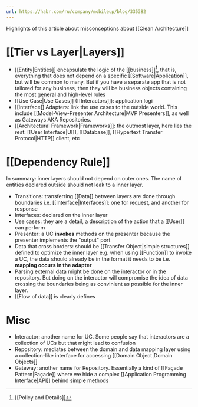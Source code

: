 ```yaml
---
url: https://habr.com/ru/company/mobileup/blog/335382
---
```

Highlights of this article about misconceptions about [[Clean Architecture]]

# [[Tier vs Layer|Layers]]
- [[Entity|Entities]] encapsulate the logic of the [[business]][^1], that is, everything that does not depend on a specific [[Software|Application]], but will be common to many. But if you have a separate app that is not tailored for any business, then they will be business objects containing the most general and high-level rules
- [[Use Case|Use Cases]] ([[Interactors]]): application logi
- [[Interface]] Adapters: link the use cases to the outside world. This include [[Model-View-Presenter Architecture|MVP Presenters]], as well as Gateways AKA Repositories.
- [[Architectural Framework|Frameworks]]: the outmost layer, here lies the rest: [[User Interface|UI]], [[Database]], [[Hypertext Transfer Protocol|HTTP]] client, etc

# [[Dependency Rule]]

In summary: inner layers should not depend on outer ones. The name of entities declared outside should not leak to a inner layer.

- Transitions: transferring [[Data]] between layers are done through boundaries i.e. [[Interface|Interfaces]]: one for request, and another for response
- Interfaces: declared on the inner layer
- Use cases: they are a detail, a description of the action that a [[User]] can perform
- Presenter: a UC **invokes** methods on the presenter because the presenter implements the "output" port
- Data that cross borders: should be [[Transfer Object|simple structures]] defined to optimize the inner layer e.g. when using [[Function]] to invoke a UC, the data should already be in the format it needs to be i.e. **mapping occurs in the adapter**
- Parsing external data might be done on the interactor or in the repository. But doing on the interactor will compromise the idea of data crossing the boundaries being as convinient as possible for the inner layer.
- [[Flow of data]] is clearly defines

# Misc
- Interactor: another name for UC. Some people say that interactors are a collection of UCs but that might lead to confusion
- Repository: mediates between the domain and data mapping layer using a collection-like interface for accessing [[Domain Object|Domain Objects]]
- Gateway: another name for Repository. Essentially a kind of [[Façade Pattern|Façade]] where we hide a complex [[Application Programming Interface|API]] behind simple methods

[^1]: [[Policy and Details]]